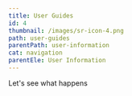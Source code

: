 ```yaml
---
title: User Guides
id: 4
thumbnail: /images/sr-icon-4.png
path: user-guides
parentPath: user-information
cat: navigation
parentEle: User Information
---
```

Let's see what happens
